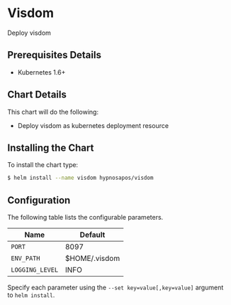 # Visdom

Deploy visdom

## Prerequisites Details

* Kubernetes 1.6+

## Chart Details
This chart will do the following:

* Deploy visdom as kubernetes deployment resource

## Installing the Chart

To install the chart type:

```bash
$ helm install --name visdom hypnosapos/visdom
```

## Configuration

The following table lists the configurable parameters.


|         Name         |        Default    |
|----------------------|-------------------|
| `PORT`               | 8097              |
| `ENV_PATH`           | $HOME/.visdom     |
| `LOGGING_LEVEL`      | INFO              |

Specify each parameter using the `--set key=value[,key=value]` argument to `helm install`.